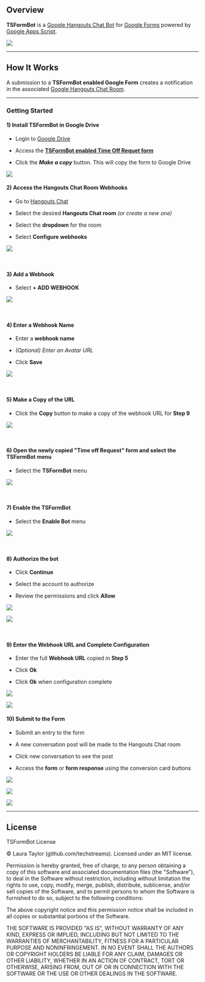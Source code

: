 ## Overview

**TSFormBot** is a [Google Hangouts Chat Bot](https://gsuite.google.com/products/chat/) for [Google Forms](https://www.google.com/forms/about/) powered by [Google Apps Script](https://www.google.com/script/start/).

![](img/step10-3.png)

---

## How It Works


A submission to a **TSFormBot enabled Google Form** creates a notification in the associated [Google Hangouts Chat Room](https://gsuite.google.com/products/chat/).

---

### Getting Started


#### 1) Install TSFormBot in Google Drive

* Login to [Google Drive](https://drive.google.com/)

* Access the **[TSFormBot enabled Time Off Requet form](https://docs.google.com/forms/d/1KWev-4-TlVLlNFPrCQlvawZXiDmGFEFJvm4PR2Hrycs/copy)**

* Click the ***Make a copy*** button. This will copy the form to Google Drive

![](img/step1.png)


#### 2) Access the Hangouts Chat Room Webhooks


* Go to [Hangouts Chat](https://chat.google.com)

* Select the desired **Hangouts Chat room** *(or create a new one)*

* Select the **dropdown** for the room

* Select **Configure webhooks**

![](img/step2.png)

<br>

#### 3) Add a Webhook

* Select **+ ADD WEBHOOK**

![](img/step3.png)

<br>

#### 4) Enter a Webhook Name

* Enter a **webhook name**

* *(Optional) Enter an Avatar URL*

* Click **Save**

![](img/step4.png)

<br>

#### 5) Make a Copy of the URL

* Click the **Copy** button to make a copy of the webhook URL for **Step 9**

![](img/step5.png)

<br>

#### 6) Open the newly copied "Time off Request" form and select the TSFormBot menu

* Select the **TSFormBot** menu

![](img/step6.png)

<br>

#### 7) Enable the TSFormBot

* Select the **Enable Bot** menu

![](img/step7.png)

<br>

#### 8) Authorize the bot

* Click **Continue**

* Select the account to authorize

* Review the permissions and click **Allow**

![](img/step8-1.png)

![](img/step8-2.png)

<br>

#### 9) Enter the Webhook URL and Complete Configuration

* Enter the full **Webhook URL** copied in **Step 5**

* Click **Ok**

* Click **Ok** when configuration complete

![](img/step9-1.png)

![](img/step9-2.png)


#### 10) Submit to the Form

* Submit an entry to the form

* A new conversation post will be made to the Hangouts Chat room

* Click new conversation to see the post

* Access the **form** or **form response** using the conversion card buttons

![](img/step10-1.png)

![](img/step10-2.png)

![](img/step10-3.png)

---

## License

TSFormBot License

© Laura Taylor (github.com/techstreams). Licensed under an MIT license.

Permission is hereby granted, free of charge, to any person obtaining a copy of this software and associated documentation files (the "Software"), to deal in the Software without restriction, including without limitation the rights to use, copy, modify, merge, publish, distribute, sublicense, and/or sell copies of the Software, and to permit persons to whom the Software is furnished to do so, subject to the following conditions:

The above copyright notice and this permission notice shall be included in all copies or substantial portions of the Software.

THE SOFTWARE IS PROVIDED "AS IS", WITHOUT WARRANTY OF ANY KIND, EXPRESS OR IMPLIED, INCLUDING BUT NOT LIMITED TO THE WARRANTIES OF MERCHANTABILITY, FITNESS FOR A PARTICULAR PURPOSE AND NONINFRINGEMENT. IN NO EVENT SHALL THE AUTHORS OR COPYRIGHT HOLDERS BE LIABLE FOR ANY CLAIM, DAMAGES OR OTHER LIABILITY, WHETHER IN AN ACTION OF CONTRACT, TORT OR OTHERWISE, ARISING FROM, OUT OF OR IN CONNECTION WITH THE SOFTWARE OR THE USE OR OTHER DEALINGS IN THE SOFTWARE.


